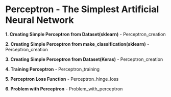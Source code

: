 # Perceptron - The Simplest Artificial Neural Network

**1. Creating Simple Perceptron from Dataset(sklearn)** - Perceptron_creation

**2. Creating Simple Perceptron from make_classification(sklearn)** - Perceptron_creation

**3. Creating Simple Perceptron from Dataset(Keras)** - Perceptron_creation

**4. Training Perceptron** - Perceptron_training

**5. Perceptron Loss Function** - Perceptron_hinge_loss

**6. Problem with Perceptron** - Problem_with_perceptron


